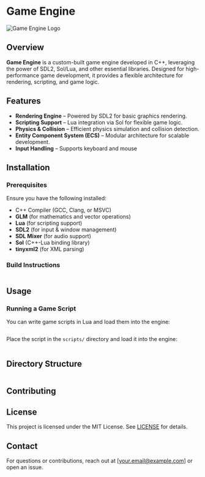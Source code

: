 # Game Engine

![Game Engine Logo](https://via.placeholder.com/800x300?text=Game+Engine)

## Overview

**Game Engine** is a custom-built game engine developed in C++, leveraging the power of SDL2, Sol/Lua, and other essential libraries. Designed for high-performance game development, it provides a flexible architecture for rendering, scripting, and game logic.

## Features

- **Rendering Engine** – Powered by SDL2 for basic graphics rendering.
- **Scripting Support** – Lua integration via Sol for flexible game logic.
- **Physics & Collision** – Efficient physics simulation and collision detection.
- **Entity Component System (ECS)** – Modular architecture for scalable development.
- **Input Handling** – Supports keyboard and mouse

## Installation

### Prerequisites
Ensure you have the following installed:
- C++ Compiler (GCC, Clang, or MSVC)
- **GLM** (for mathematics and vector operations)
- **Lua** (for scripting support)
- **SDL2** (for input & window management)
- **SDL Mixer** (for audio support)
- **Sol** (C++-Lua binding library)
- **tinyxml2** (for XML parsing)

### Build Instructions

```bash
```

## Usage

### Running a Game Script
You can write game scripts in Lua and load them into the engine:

```lua
```

Place the script in the `scripts/` directory and load it into the engine:

```cpp

```

## Directory Structure
```

```

## Contributing

## License
This project is licensed under the MIT License. See [LICENSE](LICENSE) for details.

## Contact
For questions or contributions, reach out at [your.email@example.com] or open an issue.

